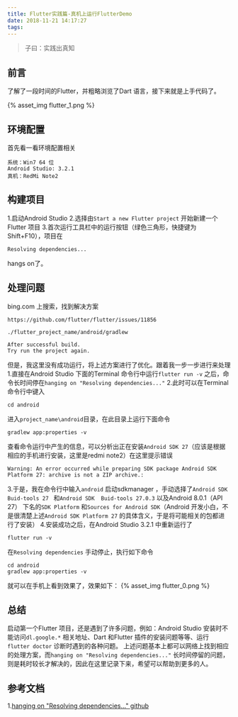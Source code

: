 ```yaml
---
title: Flutter实践篇-真机上运行FlutterDemo
date: 2018-11-21 14:17:27
tags:
---
```


>子曰：实践出真知

## 前言
了解了一段时间的Flutter，并粗略浏览了Dart 语言，接下来就是上手代码了。

{% asset_img flutter_1.png %}

<!--more-->

## 环境配置
首先看一看环境配置相关
```
系统：Win7 64 位
Android Studio: 3.2.1
真机：RedMi Note2
```

## 构建项目
1.启动Android Studio
2.选择由`Start a new Flutter project` 开始新建一个Flutter 项目
3.首次运行工具栏中的运行按钮（绿色三角形，快捷键为Shift+F10），项目在
```
Resolving dependencies...
```
hangs on了。


## 处理问题
bing.com 上搜索，找到解决方案
```
https://github.com/flutter/flutter/issues/11856
```
```
./flutter_project_name/android/gradlew

After successful build.
Try run the project again.
```
但是，我这里没有成功运行，将上述方案进行了优化。跟着我一步一步进行来处理
1.直接在Android Studio 下面的Terminal 命令行中运行`flutter run -v`
之后，命令长时间停在`hanging on "Resolving dependencies..."`
2.此时可以在Terminal 命令行中键入
```
cd android
```
进入`project_name\android`目录，在此目录上运行下面命令
```
gradlew app:properties -v
```
查看命令运行中产生的信息，可以分析出正在安装`Android SDK 27`（应该是根据相应的手机进行安装，这里是redmi note2）在这里提示错误
```
Warning: An error occurred while preparing SDK package Android SDK Platform 27: archive is not a ZIP archive.:
```
3.于是，我在命令行中输入`android` 启动sdkmanager ，手动选择了`Android SDK  Buid-tools 27 ` 和`Android SDK  Buid-tools 27.0.3` 以及Android 8.0.1（API 27） 下名的`SDK Platform` 和`Sources for Android SDK`（Android 开发小白，不是很清楚上述`Android SDK Platform 27` 的具体含义，于是将可能相关的包都进行了安装）
4.安装成功之后，在Android Studio 3.2.1 中重新运行了
```
flutter run -v
```
在`Resolving dependencies` 手动停止，执行如下命令
```
cd android
gradlew app:properties -v
```
就可以在手机上看到效果了，效果如下：
{% asset_img flutter_0.png %}

## 总结
启动第一个Flutter 项目，还是遇到了许多问题，例如：Android Studio 安装时不能访问`dl.google.*` 相关地址、Dart 和Flutter 插件的安装问题等等、运行`flutter doctor` 诊断时遇到的各种问题。
上述问题基本上都可以网络上找到相应的处理方案，而`hanging on "Resolving dependencies..."` 长时间停留的问题，则是耗时较长才解决的，因此在这里记录下来，希望可以帮助到更多的人。

## 参考文档
1.[hanging on "Resolving dependencies..." github](https://github.com/flutter/flutter/issues/11856)
